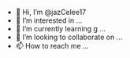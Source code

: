 - 👋 Hi, I’m @jazCelee17
- 👀 I’m interested in ...
- 🌱 I’m currently learning g ...
- 💞️ I’m looking to collaborate on ...
- 📫 How to reach me ...

<!---
jazCelee17/jazCelee17 is a ✨ special ✨ repository because its `README.md` (this file) appears on your GitHub profile.
You can click the Preview link to take a look at your changes.
--->
